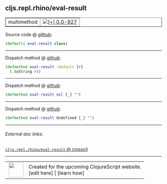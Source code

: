 ## cljs.repl.rhino/eval-result



 <table border="1">
<tr>
<td>multimethod</td>
<td><a href="https://github.com/cljsinfo/cljs-api-docs/tree/0.0-927"><img valign="middle" alt="[+] 0.0-927" title="Added in 0.0-927" src="https://img.shields.io/badge/+-0.0--927-lightgrey.svg"></a> </td>
</tr>
</table>









Source code @ [github]():

```clj
(defmulti eval-result class)
```

<!--
Repo - tag - source tree - lines:

 <pre>

</pre>

-->

---

Dispatch method @ [github]():

```clj
(defmethod eval-result :default [r]
  (.toString r))
```

<!--
Repo - tag - source tree - lines:

 <pre>

</pre>
-->

---
Dispatch method @ [github]():

```clj
(defmethod eval-result nil [_] "")
```

<!--
Repo - tag - source tree - lines:

 <pre>

</pre>
-->

---
Dispatch method @ [github]():

```clj
(defmethod eval-result Undefined [_] "")
```

<!--
Repo - tag - source tree - lines:

 <pre>

</pre>
-->

---


###### External doc links:

[`cljs.repl.rhino/eval-result` @ crossclj](http://crossclj.info/fun/cljs.repl.rhino/eval-result.html)<br>

---

 <table>
<tr><td>
<img valign="middle" align="right" width="48px" src="http://i.imgur.com/Hi20huC.png">
</td><td>
Created for the upcoming ClojureScript website.<br>
[edit here] | [learn how]
</td></tr></table>

[edit here]:https://github.com/cljsinfo/cljs-api-docs/blob/master/cljsdoc/cljs.repl.rhino/eval-result.cljsdoc
[learn how]:https://github.com/cljsinfo/cljs-api-docs/wiki/cljsdoc-files

<!--

This information was too distracting to show to readers, but I'll leave it
commented here since it is helpful to:

- pretty-print the data used to generate this document
- and show how to retrieve that data



The API data for this symbol:

```clj
{:ns "cljs.repl.rhino",
 :name "eval-result",
 :name-encode "eval-result",
 :history [["+" "0.0-927"]],
 :type "multimethod",
 :full-name-encode "cljs.repl.rhino/eval-result",
 :source {:code "(defmulti eval-result class)",
          :title "Source code",
          :repo "clojurescript",
          :tag "r1.9.14",
          :filename "src/main/clojure/cljs/repl/rhino.clj",
          :lines [61],
          :url "https://github.com/clojure/clojurescript/blob/r1.9.14/src/main/clojure/cljs/repl/rhino.clj#L61"},
 :extra-sources ({:code "(defmethod eval-result :default [r]\n  (.toString r))",
                  :title "Dispatch method",
                  :repo "clojurescript",
                  :tag "r1.9.14",
                  :filename "src/main/clojure/cljs/repl/rhino.clj",
                  :lines [63 64],
                  :url "https://github.com/clojure/clojurescript/blob/r1.9.14/src/main/clojure/cljs/repl/rhino.clj#L63-L64"}
                 {:code "(defmethod eval-result nil [_] \"\")",
                  :title "Dispatch method",
                  :repo "clojurescript",
                  :tag "r1.9.14",
                  :filename "src/main/clojure/cljs/repl/rhino.clj",
                  :lines [66],
                  :url "https://github.com/clojure/clojurescript/blob/r1.9.14/src/main/clojure/cljs/repl/rhino.clj#L66"}
                 {:code "(defmethod eval-result Undefined [_] \"\")",
                  :title "Dispatch method",
                  :repo "clojurescript",
                  :tag "r1.9.14",
                  :filename "src/main/clojure/cljs/repl/rhino.clj",
                  :lines [68],
                  :url "https://github.com/clojure/clojurescript/blob/r1.9.14/src/main/clojure/cljs/repl/rhino.clj#L68"}),
 :full-name "cljs.repl.rhino/eval-result",
 :cljsdoc-url "https://github.com/cljsinfo/cljs-api-docs/blob/master/cljsdoc/cljs.repl.rhino/eval-result.cljsdoc"}

```

Retrieve the API data for this symbol:

```clj
;; from Clojure REPL
(require '[clojure.edn :as edn])
(-> (slurp "https://raw.githubusercontent.com/cljsinfo/cljs-api-docs/catalog/cljs-api.edn")
    (edn/read-string)
    (get-in [:symbols "cljs.repl.rhino/eval-result"]))
```

-->
